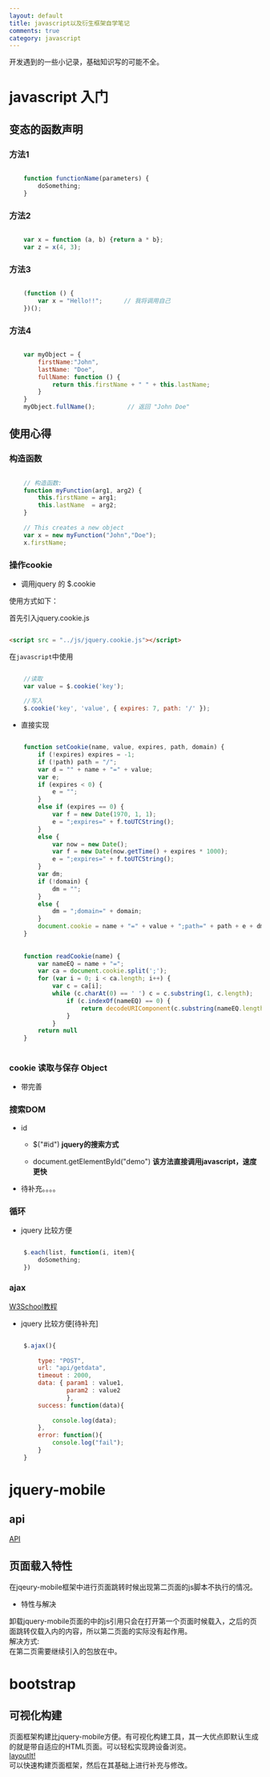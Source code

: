 ```yaml
---
layout: default
title: javascript以及衍生框架自学笔记
comments: true
category: javascript
---
```



开发遇到的一些小记录，基础知识写的可能不全。

# javascript 入门

## 变态的函数声明

### 方法1

```javascript

	function functionName(parameters) {
		doSomething;
	}

```

### 方法2

```javascript

	var x = function (a, b) {return a * b};
	var z = x(4, 3);

```

### 方法3

```javascript

	(function () {
    	var x = "Hello!!";      // 我将调用自己
	})();

```

### 方法4

```javascript

	var myObject = {
	    firstName:"John",
	    lastName: "Doe",
	    fullName: function () {
	        return this.firstName + " " + this.lastName;
	    }
	}
	myObject.fullName();         // 返回 "John Doe"

```

## 使用心得

### 构造函数

```javascript

	// 构造函数:
	function myFunction(arg1, arg2) {
	    this.firstName = arg1;
	    this.lastName  = arg2;
	}
	
	// This creates a new object
	var x = new myFunction("John","Doe");
	x.firstName; 

```

### 操作cookie

* 调用jquery 的 $.cookie

使用方式如下：<br>

首先引入jquery.cookie.js

```HTML

<script src = "../js/jquery.cookie.js"></script>

```

在`javascript`中使用

```javascript

	//读取
	var value = $.cookie('key');
	
	//写入
	$.cookie('key', 'value', { expires: 7, path: '/' });

```

* 直接实现

```javascript

	function setCookie(name, value, expires, path, domain) {
		if (!expires) expires = -1;
		if (!path) path = "/";
		var d = "" + name + "=" + value;
		var e;
		if (expires < 0) {
	    	e = "";
		}
		else if (expires == 0) {
	   		var f = new Date(1970, 1, 1);
	    	e = ";expires=" + f.toUTCString();
		}
		else {
	    	var now = new Date();
	    	var f = new Date(now.getTime() + expires * 1000);
	    	e = ";expires=" + f.toUTCString();
		}
		var dm;
		if (!domain) {
	    	dm = "";
		}
		else {
	    	dm = ";domain=" + domain;
		}
		document.cookie = name + "=" + value + ";path=" + path + e + dm;
	}
	
	
	function readCookie(name) {
		var nameEQ = name + "=";
		var ca = document.cookie.split(';');
		for (var i = 0; i < ca.length; i++) {
	    	var c = ca[i];
	    	while (c.charAt(0) == ' ') c = c.substring(1, c.length);
	    		if (c.indexOf(nameEQ) == 0) {
	       			return decodeURIComponent(c.substring(nameEQ.length, c.length))
	    		}
			} 
		return null
	}
	

```

### cookie 读取与保存 Object

* 带完善

### 搜索DOM

* id

	* $("#id") <strong>jquery的搜索方式</strong>
	
	* document.getElementById("demo") <strong>该方法直接调用javascript，速度更快</strong>
	
* 待补充。。。。

### 循环

* jquery 比较方便

```javascript 

	$.each(list, function(i, item){
		doSomething;
	})

```

### ajax

<a href="http://www.w3school.com.cn/jquery/ajax_ajax.asp">W3School教程</a><br>

* jquery 比较方便[待补充]

```javascript

	$.ajax(){
	
		type: "POST",
        url: "api/getdata",
        timeout : 2000,
        data: {	param1 : value1, 
        		param2 : value2
        		},
        success: function(data){
        
        	console.log(data);
		},
		error: function(){
			console.log("fail");
		}
	}

```


# jquery-mobile

## api

<a href = "http://api.jquerymobile.com/">API</a>

## 页面载入特性

在jqeury-mobile框架中进行页面跳转时候出现第二页面的js脚本不执行的情况。

* 特性与解决

卸载jquery-mobile页面的<head>中的js引用只会在打开第一个页面时候载入，之后的页面跳转仅载入<page>内的内容，所以第二页面的<head>实际没有起作用。<br>
解决方式:<br>
在第二页需要继续引入的包放在<page>中。

# bootstrap

## 可视化构建

页面框架构建比jquery-mobile方便。有可视化构建工具，其一大优点即默认生成的就是带自适应的HTML页面。可以轻松实现跨设备浏览。<br>
<a href="http://www.layoutit.com/">layoutIt!</a><br>
可以快速构建页面框架，然后在其基础上进行补充与修改。




